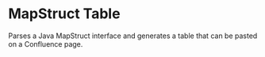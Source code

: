 # MapStruct Table

Parses a Java MapStruct interface and generates a table that can be pasted on a Confluence page.
